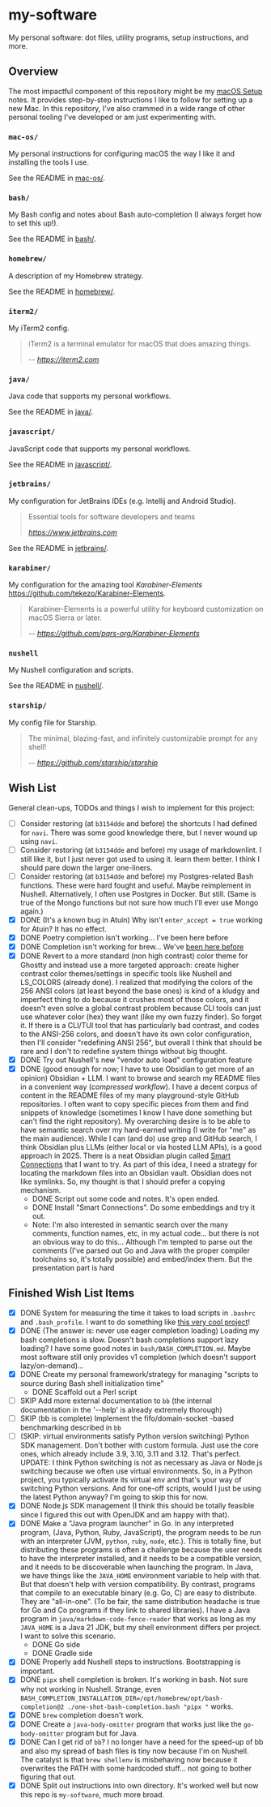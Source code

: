 # my-software

My personal software: dot files, utility programs, setup instructions, and more.


## Overview

The most impactful component of this repository might be my [macOS Setup](#macos-setup) notes. It provides step-by-step
instructions I like to follow for setting up a new Mac. In this repository, I've also crammed in a wide range of other
personal tooling I've developed or am just experimenting with.


### `mac-os/`

My personal instructions for configuring macOS the way I like it and installing the tools I use.

See the README in [mac-os/](mac-os/).


### `bash/`

My Bash config and notes about Bash auto-completion (I always forget how to set this up!).

See the README in [bash/](bash/).


### `homebrew/`

A description of my Homebrew strategy.

See the README in [homebrew/](homebrew/).


### `iterm2/`

My iTerm2 config.

> iTerm2 is a terminal emulator for macOS that does amazing things.
> 
> -- <cite>https://iterm2.com</cite>


### `java/`

Java code that supports my personal workflows.

See the README in [java/](java/).


### `javascript/`

JavaScript code that supports my personal workflows.

See the README in [javascript/](javascript/).


### `jetbrains/`

My configuration for JetBrains IDEs (e.g. Intellij and Android Studio).

> Essential tools for software developers and teams
> 
> <cite>https://www.jetbrains.com</cite>

See the README in [jetbrains/](jetbrains/).


### `karabiner/`

My configuration for the amazing tool *Karabiner-Elements* <https://github.com/tekezo/Karabiner-Elements>.

> Karabiner-Elements is a powerful utility for keyboard customization on macOS Sierra or later.
> 
> -- <cite>https://github.com/pqrs-org/Karabiner-Elements</cite>


### `nushell`

My Nushell configuration and scripts.

See the README in [nushell/](nushell/).


### `starship/`

My config file for Starship.

> The minimal, blazing-fast, and infinitely customizable prompt for any shell!
>
> -- <cite>https://github.com/starship/starship</cite>


## Wish List

General clean-ups, TODOs and things I wish to implement for this project:

* [ ] Consider restoring (at `b3154dde` and before) the shortcuts I had defined for `navi`. There was some good knowledge there, but I never wound
  up using `navi`.
* [ ] Consider restoring (at `b3154dde` and before) my usage of markdownlint. I still like it, but I just never got used to using it.
  learn them better. I think I should pare down the larger one-liners.
* [ ] Consider restoring (at `b3154dde` and before) my Postgres-related Bash functions. These were hard fought and useful. Maybe reimplement in
  Nushell. Alternatively, I often use Postgres in Docker. But still. (Same is true of the Mongo functions but not sure
  how much I'll ever use Mongo again.)
* [x] DONE (It's a known bug in Atuin) Why isn't `enter_accept = true` working for Atuin? It has no effect.
* [x] DONE Poetry completion isn't working... I've been here before
* [x] DONE Completion isn't working for brew... We've [been here before](https://github.com/dgroomes/my-software/commit/15339d8e51b7649807669d508679b525feb9e7e5)
* [x] DONE Revert to a more standard (non high contrast) color theme for Ghostty and instead use a more targeted approach:
  create higher contrast color themes/settings in specific tools like Nushell and LS_COLORS (already done). I realized
  that modifying the colors of the 256 ANSI colors (at least beyond the base ones) is kind of a kludgy and imperfect
  thing to do because it crushes most of those colors, and it doesn't even solve a global contrast problem because CLI
  tools can just use whatever color (hex) they want (like my own fuzzy finder). So forget it. If there is a CLI/TUI tool
  that has particularly bad contrast, and codes to the ANSI-256 colors, and doesn't have its own color configuration, then
  I'll consider "redefining ANSI 256", but overall I think that should be rare and I don't to redefine system things
  without big thought.
* [x] DONE Try out Nushell's new "vendor auto load" configuration feature
* [x] DONE (good enough for now; I have to use Obsidian to get more of an opinion) Obsidian + LLM. I want to browse and search my README files in a convenient way (*compressed workflow*). I have a decent corpus
  of content in the README files of my many playground-style GitHub repositories. I often want to copy specific pieces
  from them and find snippets of knowledge (sometimes I know I have done something but can't find the right repository).
  My overarching desire is to be able to have semantic search over my hard-earned writing (I write for "me" as the main
  audience). While I can (and do) use grep and GitHub search, I think Obsidian plus LLMs (either local or via hosted LLM APIs),
  is a good approach in 2025. There is a neat Obsidian plugin called [Smart Connections](https://github.com/brianpetro/obsidian-smart-connections)
  that I want to try. As part of this idea, I need a strategy for locating the markdown files into an Obsidian vault.
  Obsidian does not like symlinks. So, my thought is that I should prefer a copying mechanism.
   * DONE Script out some code and notes. It's open ended.
   * DONE Install "Smart Connections". Do some embeddings and try it out.
   * Note: I'm also interested in semantic search over the many comments, function names, etc, in my actual code... but
     there is not an obvious way to do this... Although I'm tempted to parse out the comments (I've parsed out Go and
     Java with the proper compiler toolchains so, it's totally possible) and embed/index them. But the presentation part
     is hard


## Finished Wish List Items

* [x] DONE System for measuring the time it takes to load scripts in `.bashrc` and `.bash_profile`. I want to do something
  like [this very cool project](https://github.com/colindean/hejmo/blob/0f14c6d00c653fcbb49236c4f2c2f64b267ffb3c/dotfiles/bash_profile#L93)!
* [x] DONE (The answer is: never use eager completion loading) Loading my bash completions is slow. Doesn't bash completions support lazy loading? I have some good notes in `bash/BASH_COMPLETION.md`.
  Maybe most software still only provides v1 completion (which doesn't support lazy/on-demand)...
* [x] DONE Create my personal framework/strategy for managing "scripts to source during Bash shell initialization time"
    * DONE Scaffold out a Perl script
* [ ] SKIP Add more external documentation to `bb` (the internal documentation in the '--help' is already extremely thorough)
* [ ] SKIP (bb is complete) Implement the fifo/domain-socket -based benchmarking described in `bb`
* [ ] (SKIP: virtual environments satisfy Python version switching) Python SDK management. Don't bother with custom formula. Just use the core ones, which already include
  3.9, 3.10, 3.11 and 3.12. That's perfect. UPDATE: I think Python switching is not as necessary as Java or Node.js
  switching because we often use virtual environments. So, in a Python project, you typically activate its virtual env
  and that's your way of switching Python versions. And for one-off scripts, would I just be using the latest Python
  anyway? I'm going to skip this for now.
* [x] DONE Node.js SDK management (I think this should be totally feasible since I figured this out with OpenJDK and am happy
  with that).
* [x] DONE Make a "Java program launcher" in Go. In any interpreted program, (Java, Python, Ruby, JavaScript), the program
  needs to be run with an interpreter (JVM, `python`, `ruby`, `node`, etc.). This is totally fine, but distributing
  these programs is often a challenge because the user needs to have the interpreter installed, and it needs to be a
  compatible version, and it needs to be discoverable when launching the program. In Java, we have things like the `JAVA_HOME`
  environment variable to help with that. But that doesn't help with version compatibility. By contrast, programs that
  compile to an executable binary (e.g. Go, C) are easy to distribute. They are "all-in-one". (To be fair, the same
  distribution headache is true for Go and Co programs if they link to shared libraries). I have a Java program in `java/markdown-code-fence-reader`
  that works as long as my `JAVA_HOME` is a Java 21 JDK, but my shell environment differs per project. I want to solve
  this scenario.
    * DONE Go side
    * DONE Gradle side
* [x] DONE Properly add Nushell steps to instructions. Bootstrapping is important.
* [x] DONE `pipx` shell completion is broken. It's working in bash. Not sure why not working in Nushell. Strange, even
  `BASH_COMPLETION_INSTALLATION_DIR=/opt/homebrew/opt/bash-completion@2 ./one-shot-bash-completion.bash "pipx "` works.
* [x] DONE `brew` completion doesn't work.
* [x] DONE Create a `java-body-omitter` program that works just like the `go-body-omitter` program but for Java.
* [x] DONE Can I get rid of `bb`? I no longer have a need for the speed-up of bb and also my spread of bash files is tiny
  now because I'm on Nushell. The catalyst is that `brew shellenv` is misbehaving now because it overwrites the PATH
  with some hardcoded stuff... not going to bother figuring that out.
* [x] DONE Split out instructions into own directory. It's worked well but now this repo is `my-software`, much more broad.

